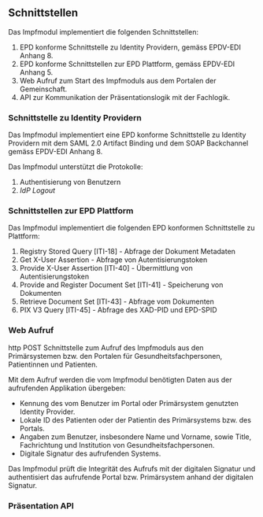 ## Schnittstellen

Das Impfmodul implementiert die folgenden Schnittstellen:
1. EPD konforme Schnittstelle zu Identity Providern, gemäss EPDV-EDI Anhang 8.
2. EPD konforme Schnittstellen zur EPD Plattform, gemäss EPDV-EDI Anhang 5.
3. Web Aufruf zum Start des Impfmoduls aus dem Portalen der Gemeinschaft.
4. API zur Kommunikation der Präsentationslogik mit der Fachlogik.   

### Schnittstelle zu Identity Providern

Das Impfmodul implementiert eine EPD konforme Schnittstelle zu Identity Providern
mit dem SAML 2.0 Artifact Binding und dem SOAP Backchannel gemäss EPDV-EDI Anhang 8.

Das Impfmodul unterstützt die Protokolle:
1. Authentisierung von Benutzern
2. *IdP Logout*

### Schnittstellen zur EPD Plattform

Das Impfmodul implementiert die folgenden EPD konformen Schnittstelle zu Plattform:
1. Registry Stored Query [ITI-18] - Abfrage der Dokument Metadaten
2. Get X-User Assertion - Abfrage von Autentisierungstoken
3. Provide X-User Assertion [ITI-40] - Übermittlung von Autentisierungstoken
4. Provide and Register Document Set [ITI-41] - Speicherung von Dokumenten
5. Retrieve Document Set [ITI-43] - Abfrage vom Dokumenten
6. PIX V3 Query [ITI-45] - Abfrage des XAD-PID und EPD-SPID

### Web Aufruf

http POST Schnittstelle zum Aufruf des Impfmoduls aus den Primärsystemen bzw. den Portalen für Gesundheitsfachpersonen, Patientinnen und Patienten. 

Mit dem Aufruf werden die vom Impfmodul benötigten Daten aus der aufrufenden Applikation übergeben:

* Kennung des vom Benutzer im Portal oder Primärsystem genutzten Identity Provider. 
* Lokale ID des Patienten oder der Patientin des Primärsystems bzw. des Portals. 
* Angaben zum Benutzer, insbesondere Name und Vorname, sowie Title, Fachrichtung und Institution von Gesundheitsfachpersonen.
* Digitale Signatur des aufrufenden Systems. 

Das Impfmodul prüft die Integrität des Aufrufs mit der digitalen Signatur und authentisiert das aufrufende Portal bzw. Primärsystem anhand der digitalen Signatur.  


### Präsentation API
